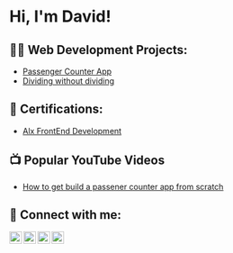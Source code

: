 <h1>Hi, I'm David! </h1>

<h2>👨‍💻 Web Development Projects:</h2>

- [Passenger Counter App](https://github.com/its-fisayo/Passenger-counter)
- [Dividing without dividing](https://github.com/its-fisayo/Divisor-without-division-operator)

<h2>📄 Certifications:</h2>

- [Alx FrontEnd Development](https://github.com/its-fisayo/Passenger-counter)


<h2>📺 Popular YouTube Videos</h2>

- [How to get build a passener counter app from scratch](https://github.com/its-fisayo/Passenger-counter)

<h2> 🤳 Connect with me:</h2>

[<img align="left" alt="DavidBabatunde | YouTube" width="22px" src="https://cdn.jsdelivr.net/npm/simple-icons@v3/icons/youtube.svg" />][youtube]
[<img align="left" alt="DavidBabatunde | Twitter" width="22px" src="https://cdn.jsdelivr.net/npm/simple-icons@v3/icons/twitter.svg" />][twitter]
[<img align="left" alt="DavidBabatunde | LinkedIn" width="22px" src="https://cdn.jsdelivr.net/npm/simple-icons@v3/icons/linkedin.svg" />][linkedin]
[<img align="left" alt="DavidBabatunde | Instagram" width="22px" src="https://cdn.jsdelivr.net/npm/simple-icons@v3/icons/instagram.svg" />][instagram]

[twitter]: https://x.com/its_fisayo01
[youtube]: https://www.youtube.com/@its_fisayo
[instagram]: https://www.instagram.com/its_fisayo
[linkedin]: https://www.linkedin.com/in/david-babatunde0

<!--
**its-fisayo/its-fisayo** is a ✨ _special_ ✨ repository because its `README.md` (this file) appears on your GitHub profile.

Here are some ideas to get you started:

- 🔭 I’m currently working on ...
- 🌱 I’m currently learning ...
- 👯 I’m looking to collaborate on ...
- 🤔 I’m looking for help with ...
- 💬 Ask me about ...
- 📫 How to reach me: ...
- 😄 Pronouns: ...
- ⚡ Fun fact: ...
-->
